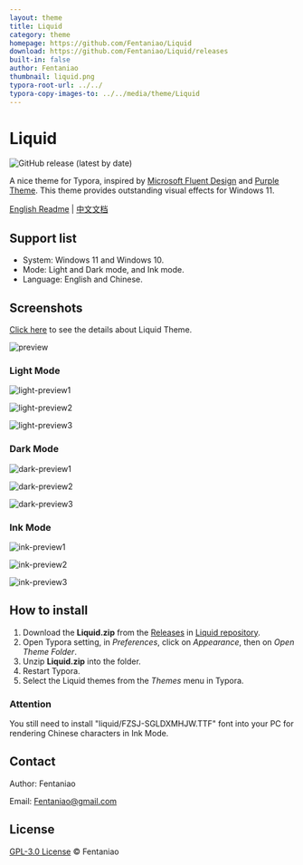 ```yaml
---
layout: theme
title: Liquid
category: theme
homepage: https://github.com/Fentaniao/Liquid
download: https://github.com/Fentaniao/Liquid/releases
built-in: false
author: Fentaniao
thumbnail: liquid.png
typora-root-url: ../../
typora-copy-images-to: ../../media/theme/Liquid
---
```

# Liquid

![GitHub release (latest by date)](https://img.shields.io/github/v/release/fentaniao/liquid)

A nice theme for Typora, inspired by [Microsoft Fluent Design](https://www.microsoft.com/design/fluent/#/) and [Purple Theme](https://github.com/hliu202/typora-purple-theme). This theme provides outstanding visual effects for Windows 11.

[English Readme](https://github.com/Fentaniao/Liquid/blob/main/README.md) | [中文文档](https://github.com/Fentaniao/Liquid/blob/main/README_zh.md)

## Support list

- System: Windows 11 and Windows 10.
- Mode: Light and Dark mode, and Ink mode.
- Language: English and Chinese.

## Screenshots

[Click here](https://github.com/Fentaniao/Liquid/blob/main/Preview.md) to see the details about Liquid Theme.

![preview](/media/theme/liquid/preview.png)

### Light Mode

![light-preview1](/media/theme/liquid/light-preview1.png)

![light-preview2](/media/theme/liquid/light-preview2.png)

![light-preview3](/media/theme/liquid/light-preview3.png)

### Dark Mode

![dark-preview1](/media/theme/liquid/dark-preview1.png)

![dark-preview2](/media/theme/liquid/dark-preview2.png)

![dark-preview3](/media/theme/liquid/dark-preview3.png)

### Ink Mode

![ink-preview1](/media/theme/liquid/ink-preview1.png)

![ink-preview2](/media/theme/liquid/ink-preview2.png)

![ink-preview3](/media/theme/liquid/ink-preview3.png)

## How to install

1. Download the **Liquid.zip** from the [Releases](https://github.com/Fentaniao/Liquid/releases) in [Liquid repository](https://github.com/Fentaniao/Liquid/).
2. Open Typora setting, in *Preferences*, click on *Appearance*, then on *Open Theme Folder*.
3. Unzip **Liquid.zip** into the folder.
4. Restart Typora.
5. Select the Liquid themes from the *Themes* menu in Typora.

### Attention

You still need to install "liquid/FZSJ-SGLDXMHJW.TTF" font into your PC for rendering Chinese characters in Ink Mode.

## Contact

Author: Fentaniao

Email: Fentaniao@gmail.com

## License

[GPL-3.0 License](https://github.com/Fentaniao/Liquid/blob/main/LICENSE) © Fentaniao
